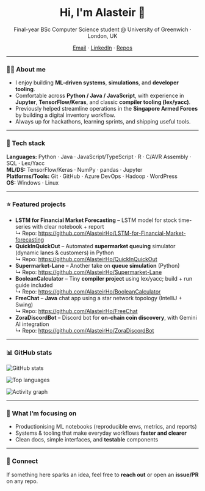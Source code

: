 <!-- Profile README for @AlasteirHo -->

<h1 align="center">Hi, I'm Alasteir 👋</h1>
<p align="center">
  Final-year BSc Computer Science student @ University of Greenwich · London, UK  
</p>

<p align="center">
  <a href="mailto:alasteirho@gmail.com">Email</a> ·
  <a href="https://www.linkedin.com/in/alasteir-ho/">LinkedIn</a> ·
  <a href="https://github.com/AlasteirHo?tab=repositories">Repos</a>
</p>

---

### 🧑‍💻 About me
- I enjoy building **ML-driven systems**, **simulations**, and **developer tooling**.
- Comfortable across **Python / Java / JavaScript**, with experience in **Jupyter**, **TensorFlow/Keras**, and classic **compiler tooling (lex/yacc)**.
- Previously helped streamline operations in the **Singapore Armed Forces** by building a digital inventory workflow.
- Always up for hackathons, learning sprints, and shipping useful tools.

---

### 🧰 Tech stack
**Languages:** Python · Java · JavaScript/TypeScript · R · C/AVR Assembly · SQL · Lex/Yacc  
**ML/DS:** TensorFlow/Keras · NumPy · pandas · Jupyter  
**Platforms/Tools:** Git · GitHub · Azure DevOps · Hadoop · WordPress  
**OS:** Windows · Linux

---

### ⭐ Featured projects
- **LSTM for Financial Market Forecasting** – LSTM model for stock time-series with clear notebook + report  
  ↳ Repo: <https://github.com/AlasteirHo/LSTM-for-Financial-Market-forecasting>
- **QuickInQuickOut** – Automated **supermarket queuing** simulator (dynamic lanes & customers) in Python  
  ↳ Repo: <https://github.com/AlasteirHo/QuickInQuickOut>
- **Supermarket-Lane** – Another take on **queue simulation** (Python)  
  ↳ Repo: <https://github.com/AlasteirHo/Supermarket-Lane>
- **BooleanCalculator** – Tiny **compiler project** using lex/yacc; build + run guide included  
  ↳ Repo: <https://github.com/AlasteirHo/BooleanCalculator>
- **FreeChat** – **Java** chat app using a star network topology (IntelliJ + Swing)  
  ↳ Repo: <https://github.com/AlasteirHo/FreeChat>
- **ZoraDiscordBot** – Discord bot for **on-chain coin discovery**, with Gemini AI integration  
  ↳ Repo: <https://github.com/AlasteirHo/ZoraDiscordBot>

---

### 📊 GitHub stats
<p align="left">
  <img src="https://github-readme-stats.vercel.app/api?username=AlasteirHo&show_icons=true" alt="GitHub stats" />
</p>
<p align="left">
  <img src="https://github-readme-stats.vercel.app/api/top-langs/?username=AlasteirHo&layout=compact" alt="Top languages" />
</p>
<img src="https://github-readme-activity-graph.vercel.app/graph?username=AlasteirHo&theme=github-compact" alt="Activity graph" /> 

---

### 🎯 What I’m focusing on
- Productionising ML notebooks (reproducible envs, metrics, and reports)
- Systems & tooling that make everyday workflows **faster and clearer**
- Clean docs, simple interfaces, and **testable** components

---

### 🤝 Connect
If something here sparks an idea, feel free to **reach out** or open an **issue/PR** on any repo.
